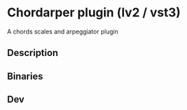# Chordarper plugin (lv2 / vst3)
A chords scales and arpeggiator plugin

## Description

## Binaries

## Dev

